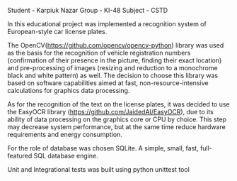 Student - Karpiuk Nazar
Group - KI-48
Subject - CSTD

In this educational project was implemented a recognition system of European-style car license plates.

The OpenCV(https://github.com/opencv/opencv-python) library was used as the basis for the recognition of vehicle registration numbers (confirmation of their presence in the picture, finding their exact location) and pre-processing of images (resizing and reduction to a monochrome black and white pattern) as well. The decision to choose this library was based on software capabilities aimed at fast, non-resource-intensive calculations for graphics data processing.

As for the recognition of the text on the license plates, it was decided to use the EasyOCR library (https://github.com/JaidedAI/EasyOCR), due to its ability of data processing on the graphics core or CPU by choice. This step may decrease system performance, but at the same time reduce hardware requirements and energy consumption.

For the role of database was chosen SQLite. A simple, small, fast, full-featured SQL database engine.

Unit and Integrational tests was built using python unittest tool
